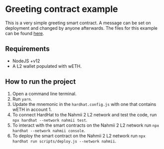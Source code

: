 # Greeting contract example

This is a very simple greeting smart contract. A message can be set on deployment and changed by anyone afterwards. The files for this example can be found [here](https://github.com/nahmii-community/nahmii-2-docs/tree/examples/greeter-example).

## Requirements

* NodeJS +v12
* A L2 wallet populated with wETH.

## How to run the project

1. Open a command line terminal.
2. Run `yarn`.
3. Update the mnemonic in the `hardhat.config.js` with one that contains wETH in account 1.
4. To connect HardHat to the Nahmii 2 L2 network and test the code, run `npx hardhat --network nahmii test`.
5. To interact with the smart contracts on the Nahmii 2 L2 network run `npx hardhat --network nahmii console`.
6. To deploy the smart contract on the Nahmii 2 L2 network run `npx hardhat run scripts/deploy.js --network nahmii`.

